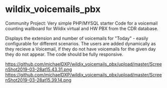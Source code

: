 # wildix_voicemails_pbx
Community Project:
Very simple PHP/MYSQL starter Code for a voicemail counting wallboard for Wildix virtual and HW PBX from the CDR database.

Displays the extension and number of voicemails for "Today" - easily configurable for different scenarios.
The users are added dynamically as they recieve a Voicemail, if they do not have voicemails 
for the given day they do not appear.
The code should be fully responsive.

https://github.com/michaelDXP/wildix_voicemails_pbx/upload/master/ScreenShot2019-03-28at15.43.31.png
https://github.com/michaelDXP/wildix_voicemails_pbx/upload/master/ScreenShot2019-03-28at15.39.14.png
